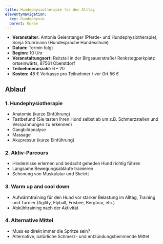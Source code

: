 ```yaml
---
title: Hundephysiotherapie für den Alltag
eleventyNavigation:
  key: Hundephysio
  parent: Kurse
---
```


*  **Veranstalter:** Antonia Geierstanger (Pferde- und Hundephysiotherapie), Sonja Stuhrmann (Hundesprache Hundeschule)
*  **Datum:** Termin folgt
*  **Beginn:** 10 Uhr
*  **Veranstaltungsort:** Reitstall in der Birgsauerstraße/ Renkstegparkplatz ortseinwärts, 87561 Oberstdorf
*  **Teilnehmeranzahl:** 6 – 20
*  **Kosten:** 48 € Vorkasse pro Teilnehmer / vor Ort 56 €


## Ablauf

### 1. Hundephysiotherapie

*  Anatomie (kurze Einführung)
*  Tastbefund (Sie tasten Ihren Hund selbst ab um z.B. Schmerzstellen und Verspannungen zu erkennen)
*  Gangbildanalyse
*  Massage
*  Akupressur (kurze Einführung)
    

### 2. Aktiv–Parcours

*  Hindernisse erlernen und bedacht geheden Hund richtig führen
*  Langsame Bewegungsabläufe trainieren
*  Schonung von Muskulatur und Skelett


### 3. Warm up and cool down

*  Aufwärmtraining für den Hund vor starker Belastung im Alltag, Training und Turnier  (Agility, Flyball, Frisbee, Bergtour, etc.)
*  Abkühltraining nach der Aktivität
 

### 4. Alternative Mittel

*  Muss es direkt immer die Spritze sein?
*  Alternative, natürliche Schmerz- und entzündungshemmende Mittel
